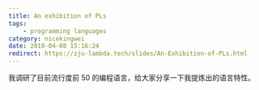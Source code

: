 ```yaml
---
title: An exhibition of PLs
tags: 
    - programming languages
category: nicekingwei
date: 2018-04-08 15:16:24
redirect: https://zju-lambda.tech/slides/An-Exhibition-of-PLs.html
---
```


我调研了目前流行度前 50 的编程语言，给大家分享一下我提炼出的语言特性。